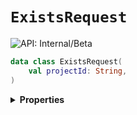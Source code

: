 # `ExistsRequest`


![API: Internal/Beta](https://img.shields.io/static/v1?label=API&message=Internal/Beta&color=red&style=flat-square)



```kotlin
data class ExistsRequest(
    val projectId: String,
)
```

<details>
<summary>
<b>Properties</b>
</summary>

<details>
<summary>
<code>projectId</code>: <code><code><a href='https://kotlinlang.org/api/latest/jvm/stdlib/kotlin/-string/'>String</a></code></code>
</summary>





</details>



</details>

